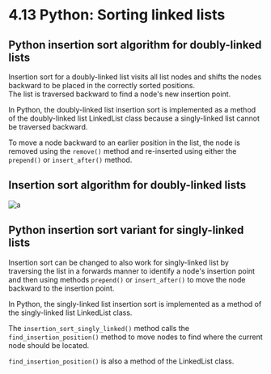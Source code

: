# 4.13 Python: Sorting linked lists

## Python insertion sort algorithm for doubly-linked lists
Insertion sort for a doubly-linked list visits all list nodes and shifts the nodes backward to be placed in the correctly sorted positions.   
The list is traversed backward to find a node's new insertion point.   

In Python, the doubly-linked list insertion sort is implemented as a method of the doubly-linked list LinkedList class because a singly-linked list cannot be traversed backward.   

To move a node backward to an earlier position in the list, the node is removed using the `remove()` method and re-inserted using either the `prepend()` or `insert_after()` method.   

## Insertion sort algorithm for doubly-linked lists
![a](https://github.com/ijaejun1025/CIS223-Algorithms/assets/154036705/285a7308-6786-4fd9-822b-b2162f3061e8)

## Python insertion sort variant for singly-linked lists
Insertion sort can be changed to also work for singly-linked list by traversing the list in a forwards manner to identify a node's insertion point and then using methods `prepend()` or `insert_after()` to move the node backward to the insertion point.   

In Python, the singly-linked list insertion sort is implemented as a method of the singly-linked list LinkedList class.   

The `insertion_sort_singly_linked()` method calls the `find_insertion_position()` method to move nodes to find where the current node should be located.   

`find_insertion_position()` is also a method of the LinkedList class.   
